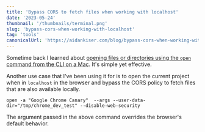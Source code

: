 ```yaml
---
title: 'Bypass CORS to fetch files when working with localhost'
date: '2023-05-24'
thumbnail: '/thumbnails/terminal.png'
slug: 'bypass-cors-when-working-with-localhost'
tag: 'tools'
canonicalUrl: 'https://aidankiser.com/blog/bypass-cors-when-working-with-localhost/'
---
```


Sometime back I learned about [opening files or directories using the `open` command from the CLI on a Mac](/blog/how-to-open-any-folder-from-terminal-in-finder-on-mac/). It's simple yet effective.

Another use case that I've been using it for is to open the current project when in `localhost` in the browser and bypass the CORS policy to fetch files that are also available locally.

```shell
open -a "Google Chrome Canary"  --args --user-data-dir="/tmp/chrome_dev_test" --disable-web-security
```

The argument passed in the above command overrides the browser's default behavior.
